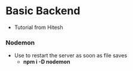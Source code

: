 #  Basic Backend  
-   Tutorial  from Hitesh 

### Nodemon 
- Use to restart the server as soon as file saves 
    - **npm i -D nodemon**
